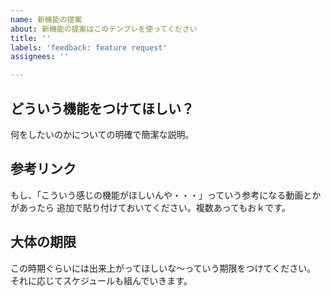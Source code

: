 ```yaml
---
name: 新機能の提案
about: 新機能の提案はこのテンプレを使ってください
title: ''
labels: 'feedback: feature request'
assignees: ''

---
```


## どういう機能をつけてほしい？
何をしたいのかについての明確で簡潔な説明。

## 参考リンク
もし、「こういう感じの機能がほしいんや・・・」っていう参考になる動画とかがあったら
追加で貼り付けておいてください。複数あってもおｋです。

## 大体の期限
この時期ぐらいには出来上がってほしいな～っていう期限をつけてください。
それに応じてスケジュールも組んでいきます。
